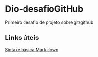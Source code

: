 # Dio-desafioGitHub
Primeiro desafio de projeto sobre git/github

## Links úteis
[Sintaxe básica Mark down](https://www.markdownguide.org/getting-started/)
